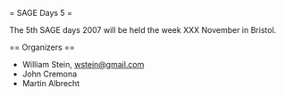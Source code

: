= SAGE Days 5 =

The 5th SAGE days 2007 will be held the week XXX November in Bristol.

== Organizers ==

 * William Stein, wstein@gmail.com
 * John Cremona
 * Martin Albrecht
